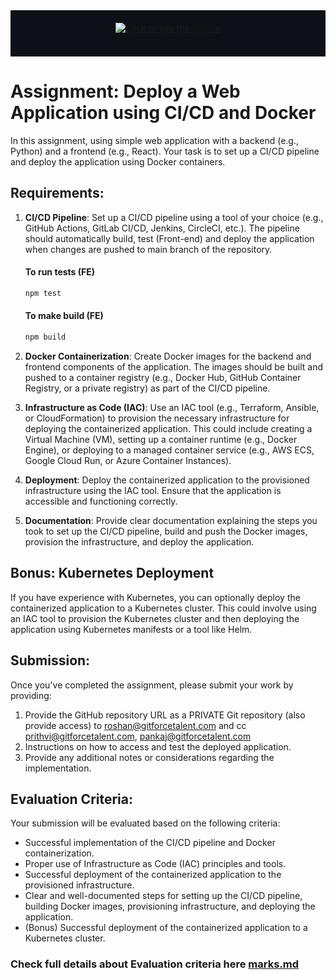 <div style="background-color: #0d1117; padding: 20px;">
<div align="center" style="background-color: #0d1117;">
	<a href="https://gitforcetalent.com">
		<img src="https://gitforcetalent.com/_next/image?url=%2Fimages%2Flogo-light.png&w=1200&q=75" alt="Click to see the source">
	</a>
    <br />
    <br />
</div>
</div>

# Assignment: Deploy a Web Application using CI/CD and Docker

In this assignment, using simple web application with a backend (e.g., Python) and a frontend (e.g., React). Your task is to set up a CI/CD pipeline and deploy the application using Docker containers.

## Requirements:

1. **CI/CD Pipeline**: Set up a CI/CD pipeline using a tool of your choice (e.g., GitHub Actions, GitLab CI/CD, Jenkins, CircleCI, etc.). The pipeline should automatically build, test (Front-end) and deploy the application when changes are pushed to main branch of the repository.

   #### To run tests (FE)

   ```bash
   npm test
   ```

   #### To make build (FE)

   ```bash
   npm build
   ```

2. **Docker Containerization**: Create Docker images for the backend and frontend components of the application. The images should be built and pushed to a container registry (e.g., Docker Hub, GitHub Container Registry, or a private registry) as part of the CI/CD pipeline.

3. **Infrastructure as Code (IAC)**: Use an IAC tool (e.g., Terraform, Ansible, or CloudFormation) to provision the necessary infrastructure for deploying the containerized application. This could include creating a Virtual Machine (VM), setting up a container runtime (e.g., Docker Engine), or deploying to a managed container service (e.g., AWS ECS, Google Cloud Run, or Azure Container Instances).

4. **Deployment**: Deploy the containerized application to the provisioned infrastructure using the IAC tool. Ensure that the application is accessible and functioning correctly.

5. **Documentation**: Provide clear documentation explaining the steps you took to set up the CI/CD pipeline, build and push the Docker images, provision the infrastructure, and deploy the application.

## Bonus: Kubernetes Deployment

If you have experience with Kubernetes, you can optionally deploy the containerized application to a Kubernetes cluster. This could involve using an IAC tool to provision the Kubernetes cluster and then deploying the application using Kubernetes manifests or a tool like Helm.

## Submission:

Once you've completed the assignment, please submit your work by providing:

1. Provide the GitHub repository URL as a PRIVATE Git repository (also provide access) to roshan@gitforcetalent.com and cc prithvi@gitforcetalent.com, pankaj@gitforcetalent.com
2. Instructions on how to access and test the deployed application.
3. Provide any additional notes or considerations regarding the implementation.

## Evaluation Criteria:

Your submission will be evaluated based on the following criteria:

- Successful implementation of the CI/CD pipeline and Docker containerization.
- Proper use of Infrastructure as Code (IAC) principles and tools.
- Successful deployment of the containerized application to the provisioned infrastructure.
- Clear and well-documented steps for setting up the CI/CD pipeline, building Docker images, provisioning infrastructure, and deploying the application.
- (Bonus) Successful deployment of the containerized application to a Kubernetes cluster.

### Check full details about Evaluation criteria here [marks.md](MARKS.md)
